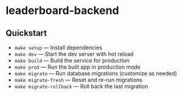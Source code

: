 # leaderboard-backend

## Quickstart

- `make setup` — Install dependencies
- `make dev` — Start the dev server with hot reload
- `make build` — Build the service for production
- `make prod` — Run the built app in production mode
- `make migrate` — Run database migrations (customize as needed)
- `make migrate-fresh` — Reset and re-run migrations
- `make migrate-rollback` — Roll back the last migration
